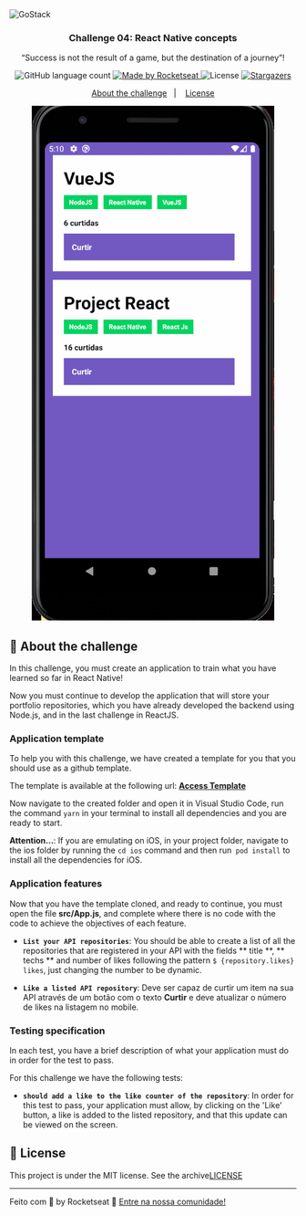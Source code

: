 <img alt="GoStack" src="https://storage.googleapis.com/golden-wind/bootcamp-gostack/header-desafios.png" />

<h3 align="center">
  Challenge 04: React Native concepts
</h3>

<p align="center">“Success is not the result of a game, but the destination of a journey”!</blockquote>

<p align="center">
  <img alt="GitHub language count" src="https://img.shields.io/github/languages/count/rocketseat/bootcamp-gostack-desafios?color=%2304D361">

  <a href="https://rocketseat.com.br">
    <img alt="Made by Rocketseat" src="https://img.shields.io/badge/made%20by-Rocketseat-%2304D361">
  </a>

  <img alt="License" src="https://img.shields.io/badge/license-MIT-%2304D361">

  <a href="https://github.com/Rocketseat/bootcamp-gostack-desafios/stargazers">
    <img alt="Stargazers" src="https://img.shields.io/github/stars/rocketseat/bootcamp-gostack-desafios?style=social">
  </a>
</p>

<p align="center">
  <a href="#rocket-sobre-o-desafio">About the challenge</a>&nbsp;&nbsp;&nbsp;|&nbsp;&nbsp;&nbsp;
  <a href="#memo-licença">License</a>
</p>

<p align="center">
  <img  src="./gif.gif">
</p>

## :rocket: About the challenge

In this challenge, you must create an application to train what you have learned so far in React Native!

Now you must continue to develop the application that will store your portfolio repositories, which you have already developed the backend using Node.js, and in the last challenge in ReactJS.

### Application template

To help you with this challenge, we have created a template for you that you should use as a github template.

The template is available at the following url: **[Access Template](https://github.com/Rocketseat/gostack-template-conceitos-react-native)**


Now navigate to the created folder and open it in Visual Studio Code, run the command `yarn` in your terminal to install all dependencies and you are ready to start.

**Attention...**: If you are emulating on iOS, in your project folder, navigate to the ios folder by running the `cd ios` command and then run` pod install` to install all the dependencies for iOS.

### Application features

Now that you have the template cloned, and ready to continue, you must open the file **src/App.js**, and complete where there is no code with the code to achieve the objectives of each feature.

- **`List your API repositories`**: You should be able to create a list of all the repositories that are registered in your API with the fields ** title **, ** techs ** and number of likes following the pattern `$ {repository.likes} likes`, just changing the number to be dynamic.

- **`Like a listed API repository`**: Deve ser capaz de curtir um item na sua API através de um botão com o texto **Curtir** e deve atualizar o número de likes na listagem no mobile.

### Testing specification

In each test, you have a brief description of what your application must do in order for the test to pass.

For this challenge we have the following tests:

- **`should add a like to the like counter of the repository`**: In order for this test to pass, your application must allow, by clicking on the 'Like' button, a like is added to the listed repository, and that this update can be viewed on the screen.


## :memo: License

This project is under the MIT license. See the archive[LICENSE](LICENSE.md)

---

Feito com 💜 by Rocketseat :wave: [Entre na nossa comunidade!](https://discordapp.com/invite/gCRAFhc)
